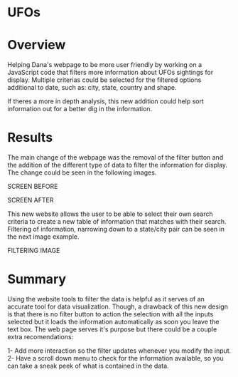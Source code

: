 # UFOs
# Overview
Helping Dana's webpage to be more user friendly by working on a JavaScript code that filters more information about UFOs sightings for display. Multiple criterias could be selected for the filtered options additional to date, such as: city, state, country and shape.

If theres a more in depth analysis, this new addition could help sort information out for a better dig in the information.

# Results

The main change of the webpage was the removal of the filter button and the addition of the different type of data to filter the information for display. The change could be seen in the following images.

SCREEN BEFORE

SCREEN AFTER

This new website allows the user to be able to select their own search criteria to create a new table of information that matches with their search. Filtering of information, narrowing down to a state/city pair can be seen in the next image example.

FILTERING IMAGE



 
# Summary 

Using the website tools to filter the data is helpful as it serves of an accurate tool for data visualization. Though, a drawback of this new design is that there is no filter button to action the selection with all the inputs selected but it loads the information automatically as soon you leave the text box. The web page serves it's purpose but there could be a couple extra recomendations:

1- Add more interaction so the filter updates whenever you modify the input.
2- Have a scroll down menu to check for the information available, so you can take a sneak peek of what is contained in the data.
